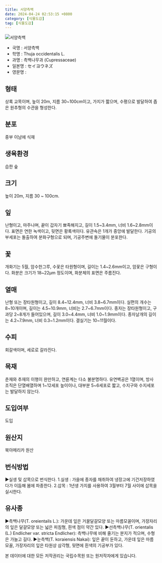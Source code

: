 ```yaml
---
title: 서양측백
date: 2024-04-24 02:53:15 +0800
category: [식물도감]
tag: [식물도감]
---
```




![서양측백](/fileUpload/plants/basic/Cupressaceae/Thuja/15028/15028_6_th2.JPG)
- 국명 : 서양측백
- 학명 : Thuja occidentalis L.
- 과명 : 측백나무과 (Cupressaceae)
- 일본명 : セイヨウネズ
- 영문명 : 


## 형태
상록 교목이며, 높이 20m, 지름 30~100cm이고, 가지가 짧으며, 수평으로 발달하여 좁은 원추형의 수관을 형성한다.
## 분포
중부 이남에 식재
## 생육환경
습한 숲
## 크기
높이 20m, 지름 30 ~ 100cm.
## 잎
난형이고, 마주나며, 끝이 갑자기 뾰족해지고, 길이 1.5~3.4mm, 너비 1.6~2.8mm이다. 표면은 연한 녹색이고, 뒷면은 황록색이다. 유관속은 1개가 중앙에 발달한다. 기공의 부세포는 돌출하여 분화구형으로 되며, 기공주변에 돌기물이 분포한다.
## 꽃
개화기는 5월, 암수한그루, 수꽃은 타원형이며, 길이는 1.4~2.6mm이고, 암꽃은 구형이다. 화분은 크기가 18~22μm 정도이며, 화분체의 표면은 주름진다.
## 열매
난형 또는 장타원형이고, 길이 8.4~12.4mm, 너비 3.8~6.7mm이다. 실편의 개수는 8~10개이며, 길이는 4.5~10.9mm, 너비는 2.7~6.7mm이다. 종자는 장타원형이고, 구과당 2~8개가 들어있으며, 길이 3.0~4.4mm, 너비 1.0~1.9mm이다. 종자날개의 길이는 4.2~7.9mm, 너비 0.3~1.2mm이다. 결실기는 10~11월이다.
## 수피
회갈색이며, 세로로 갈라진다.
## 목재
춘재와 추재의 이행이 완만하고, 연륜계는 다소 불분명하다. 유연벽공은 1열이며, 방사조직은 단열배열하며 1~12세포 높이이나, 대부분 5~6세포로 짧고, 수지구와 수지세포는 발달하지 않는다.

## 도입여부
도입
## 원산지
북아메리카 원산
## 번식방법
▶실생 및 삽목으로 번식한다. 1.실생 : 가을에 종자를 채취하여 냉장고에 기건저장하였다가 이듬해 봄에 파종한다. 2.삽목 : 1년생 가지를 사용하여 3월부터 7월 사이에 삽목을 실시한다.
## 유사종
▶측백나무(T. oreientails L.): 가운데 잎은 거꿀달걀모양 또는 마름모꼴이며, 가장자리의 잎은 달걀모양 또는 넓은 피침형, 흰색 점이 약간 있다. ▶선측백나무(T. orientalis (L.) Endlicher var. stricta Endlicher): 측백나무에 비해 줄기는 분지가 적으며, 수형은 가늘고 길다.▶눈측백(T. koraiensis Nakai): 잎은 끝이 둔하고, 가운데 잎은 마름모꼴, 가장자리의 잎은 타원상 삼각형, 뒷면에 흰색의 기공부가 있다.






본 데이터에 대한 모든 저작권리는 국립수목원 또는 원저작자에게 있습니다.
